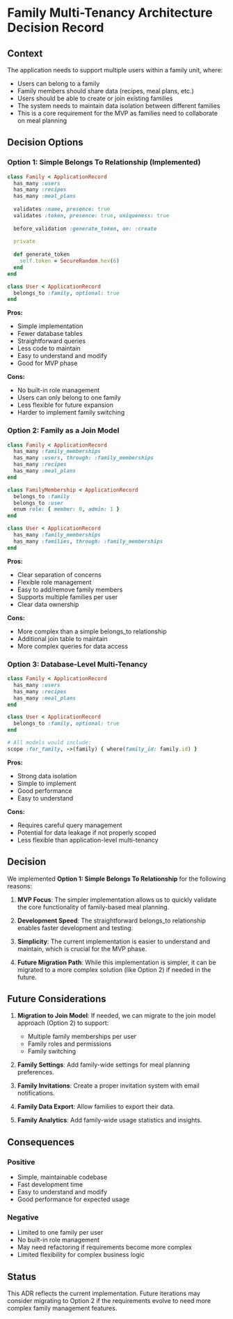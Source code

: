 # Family Multi-Tenancy Architecture Decision Record

## Context

The application needs to support multiple users within a family unit, where:

- Users can belong to a family
- Family members should share data (recipes, meal plans, etc.)
- Users should be able to create or join existing families
- The system needs to maintain data isolation between different families
- This is a core requirement for the MVP as families need to collaborate on meal planning

## Decision Options

### Option 1: Simple Belongs To Relationship (Implemented)

```ruby
class Family < ApplicationRecord
  has_many :users
  has_many :recipes
  has_many :meal_plans
  
  validates :name, presence: true
  validates :token, presence: true, uniqueness: true
  
  before_validation :generate_token, on: :create
  
  private
  
  def generate_token
    self.token = SecureRandom.hex(6)
  end
end

class User < ApplicationRecord
  belongs_to :family, optional: true
end
```

**Pros:**

- Simple implementation
- Fewer database tables
- Straightforward queries
- Less code to maintain
- Easy to understand and modify
- Good for MVP phase

**Cons:**

- No built-in role management
- Users can only belong to one family
- Less flexible for future expansion
- Harder to implement family switching

### Option 2: Family as a Join Model

```ruby
class Family < ApplicationRecord
  has_many :family_memberships
  has_many :users, through: :family_memberships
  has_many :recipes
  has_many :meal_plans
end

class FamilyMembership < ApplicationRecord
  belongs_to :family
  belongs_to :user
  enum role: { member: 0, admin: 1 }
end

class User < ApplicationRecord
  has_many :family_memberships
  has_many :families, through: :family_memberships
end
```

**Pros:**

- Clear separation of concerns
- Flexible role management
- Easy to add/remove family members
- Supports multiple families per user
- Clear data ownership

**Cons:**

- More complex than a simple belongs_to relationship
- Additional join table to maintain
- More complex queries for data access

### Option 3: Database-Level Multi-Tenancy

```ruby
class Family < ApplicationRecord
  has_many :users
  has_many :recipes
  has_many :meal_plans
end

class User < ApplicationRecord
  belongs_to :family, optional: true
end

# All models would include:
scope :for_family, ->(family) { where(family_id: family.id) }
```

**Pros:**

- Strong data isolation
- Simple to implement
- Good performance
- Easy to understand

**Cons:**

- Requires careful query management
- Potential for data leakage if not properly scoped
- Less flexible than application-level multi-tenancy

## Decision

We implemented **Option 1: Simple Belongs To Relationship** for the following reasons:

1. **MVP Focus**: The simpler implementation allows us to quickly validate the core functionality of family-based meal planning.

2. **Development Speed**: The straightforward belongs_to relationship enables faster development and testing.

3. **Simplicity**: The current implementation is easier to understand and maintain, which is crucial for the MVP phase.

4. **Future Migration Path**: While this implementation is simpler, it can be migrated to a more complex solution (like Option 2) if needed in the future.

## Future Considerations

1. **Migration to Join Model**: If needed, we can migrate to the join model approach (Option 2) to support:
   - Multiple family memberships per user
   - Family roles and permissions
   - Family switching

2. **Family Settings**: Add family-wide settings for meal planning preferences.

3. **Family Invitations**: Create a proper invitation system with email notifications.

4. **Family Data Export**: Allow families to export their data.

5. **Family Analytics**: Add family-wide usage statistics and insights.

## Consequences

### Positive

- Simple, maintainable codebase
- Fast development time
- Easy to understand and modify
- Good performance for expected usage

### Negative

- Limited to one family per user
- No built-in role management
- May need refactoring if requirements become more complex
- Limited flexibility for complex business logic

## Status

This ADR reflects the current implementation. Future iterations may consider migrating to Option 2 if the requirements evolve to need more complex family management features.
